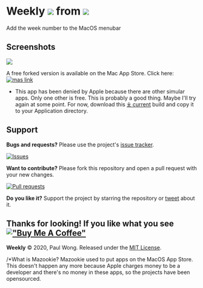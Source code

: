 # Weekly ![](Weekly/Assets.xcassets/AppIcon.appiconset/Weekly-6.png) from <img src="https://www.mazookie.com/img/Mazookie_full_logo_sticker_small.png" />
Add the week number to the MacOS menubar

## Screenshots
![](Screenshot1.png)

A free forked version is available on the Mac App Store. 
Click here: [![mas link](mappstore.png)](https://itunes.apple.com/us/app/WeekNo/id1508616995?mt=12)
* This app has been denied by Apple because there are other simular apps. Only one other is free. This is probably a good thing. Maybe I'll try again at some point. For now, download this [⤓ current](Builds/Weekly_v1.0.2/Weekly.zip) build and copy it to your Application directory.

## Support

**Bugs and requests?**  Please use the project's [issue tracker].

[![Issues](http://img.shields.io/github/issues/pawong/Weekly.svg)](https://github.com/pawong/Weekly/issues)

**Want to contribute?**  Please fork this repository and open a pull request with your new changes.

[![Pull requests](http://img.shields.io/github/issues-pr/pawong/Weekly.svg?maxAge=3600)](https://github.com/jaikenone/Weekly/pulls)

**Do you like it?**  Support the project by starring the repository or [tweet] about it.

## Thanks for looking! If you like what you see [!["Buy Me A Coffee"](https://www.buymeacoffee.com/assets/img/custom_images/orange_img.png)](https://www.buymeacoffee.com/pawong)

**Weekly** © 2020, Paul Wong. Released under the [MIT License](LICENSE).

/*What is Mazookie? Mazookie used to put apps on the MacOS App Store. This doesn't happen any more because Apple charges money to be a developer and there's no money in these apps, so the projects have been opensourced.

[tweet]: https://twitter.com/intent/tweet?
[issue tracker]: https://github.com/pawong/Weekly/issues/new
